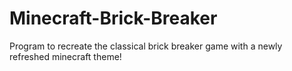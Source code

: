 # Minecraft-Brick-Breaker

Program to recreate the classical brick breaker game with a newly refreshed minecraft theme!
